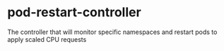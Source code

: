 # pod-restart-controller
The controller that will monitor specific namespaces and restart pods to apply scaled CPU requests
